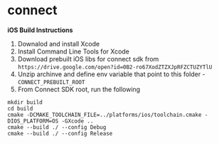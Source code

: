 # connect

**iOS Build Instructions**

1. Downalod and install Xcode
2. Install Command Line Tools for Xcode
3. Download prebuilt iOS libs for connect sdk from `https://drive.google.com/open?id=0B2-ro67XodZTZXJpRFZCTUZYTlU`
4. Unzip archinve and define env variable that point to this folder - `CONNECT_PREBUILT_ROOT`
5. From Connect SDK root, run the following

  ```
  mkdir build  
  cd build  
  cmake -DCMAKE_TOOLCHAIN_FILE=../platforms/ios/toolchain.cmake -DIOS_PLATFORM=OS -GXcode ..  
  cmake --build ./ --config Debug  
  cmake --build ./ --config Release
  ```
